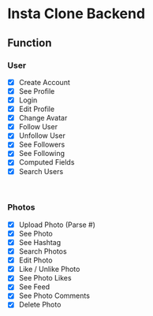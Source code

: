 # Insta Clone Backend

## Function

### User
- [X] Create Account
- [X] See Profile
- [X] Login
- [X] Edit Profile
- [X] Change Avatar
- [X] Follow User
- [X] Unfollow User
- [x] See Followers
- [x] See Following
- [x] Computed Fields
- [x] Search Users

<br>

### Photos
- [x] Upload Photo (Parse #)
- [x] See Photo
- [x] See Hashtag
- [x] Search Photos
- [x] Edit Photo
- [x] Like / Unlike Photo
- [x] See Photo Likes
- [x] See Feed
- [x] See Photo Comments
- [x] Delete Photo

